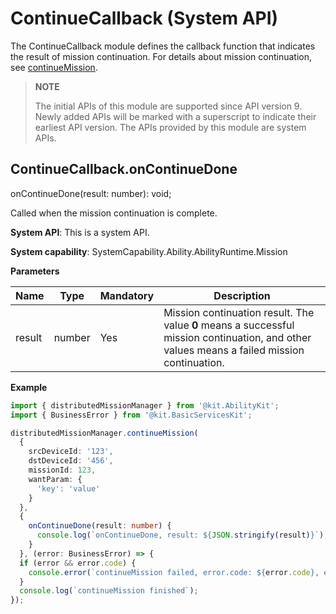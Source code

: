 # ContinueCallback (System API)

The ContinueCallback module defines the callback function that indicates the result of mission continuation. For details about mission continuation, see [continueMission](js-apis-distributedMissionManager-sys.md#distributedmissionmanagercontinuemission).

> **NOTE**
>
> The initial APIs of this module are supported since API version 9. Newly added APIs will be marked with a superscript to indicate their earliest API version.
> The APIs provided by this module are system APIs.

## ContinueCallback.onContinueDone

onContinueDone(result: number): void;

Called when the mission continuation is complete.

**System API**: This is a system API.

**System capability**: SystemCapability.Ability.AbilityRuntime.Mission

**Parameters**

| Name| Type| Mandatory| Description|
| -------- | -------- | -------- | -------- |
| result |  number | Yes| Mission continuation result. The value **0** means a successful mission continuation, and other values means a failed mission continuation.|

**Example**

```ts
import { distributedMissionManager } from '@kit.AbilityKit';
import { BusinessError } from '@kit.BasicServicesKit';

distributedMissionManager.continueMission(
  {
    srcDeviceId: '123',
    dstDeviceId: '456',
    missionId: 123,
    wantParam: {
      'key': 'value'
    }
  },
  {
    onContinueDone(result: number) {
      console.log(`onContinueDone, result: ${JSON.stringify(result)}`);
    }
  }, (error: BusinessError) => {
  if (error && error.code) {
    console.error(`continueMission failed, error.code: ${error.code}, error.message: ${error.message}`);
  }
  console.log(`continueMission finished`);
});
```
